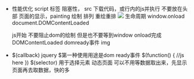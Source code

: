- 性能优化 
    script 标签 阻塞性， src 下载代码，或行内的js并执行   不要放在头部
    页面的显示，painting 绘制 排列  重绘重排
    ![](https://user-gold-cdn.xitu.io/2018/10/8/166511304b1b6c20?imageslim)
    生命周期 window.onload     document.DOMContentLoaded

    js开始 不要阻止dom的绘制 但是也不要等到window onload完成
    DOMContentLoaded domready事件 img

- $(callback)
    jquery $第一种使用用途是dom ready事件
    $(function() {
        //js here
    })
    $(selector) 用于选择元素
    动态页面
    可以不用等数据取出来，先显示页面再去取数据，快的多
    